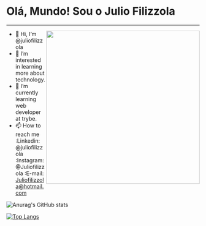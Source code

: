 # Olá, Mundo! Sou o Julio Filizzola
***

<img align="right" src="https://octocat-generator-assets.githubusercontent.com/my-octocat-1621366404262.png" alt="" width="400px" height="400px">


- 👋 Hi, I’m @juliofilizzola
- 👀 I’m interested in learning more about technology.
- 🌱 I’m currently learning web developer at trybe.
- 📫 How to reach me :Linkedin: @juliofilizzola
                     :Instagram: @Juliofilizzola
                     :E-mail: Juliofilizzola@hotmail.com
         
![Anurag's GitHub stats](https://github-readme-stats.vercel.app/api?username=juliofilizzola&show_icons=true&theme=radical) 

[![Top Langs](https://github-readme-stats.vercel.app/api/top-langs/?username=juliofilizzola&layout=compacttheme=radical)](https://github.com/anuraghazra/github-readme-stats)
<!---
juliofilizzola/juliofilizzola is a ✨ special ✨ repository because its `README.md` (this file) appears on your GitHub profile.
You can click the Preview link to take a look at your changes.
--->
